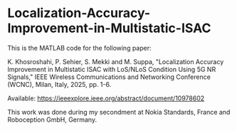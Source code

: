 # Localization-Accuracy-Improvement-in-Multistatic-ISAC

This is the MATLAB code for the following paper:

K. Khosroshahi, P. Sehier, S. Mekki and M. Suppa, "Localization Accuracy Improvement in Multistatic ISAC with LoS/NLoS Condition Using 5G NR Signals," IEEE Wireless Communications and Networking Conference (WCNC), Milan, Italy, 2025, pp. 1-6.

Available: https://ieeexplore.ieee.org/abstract/document/10978602

This work was done during my secondment at Nokia Standards, France and Roboception GmbH, Germany.
